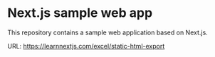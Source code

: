 # Next.js sample web app

This repository contains a sample web application based on Next.js.

URL: https://learnnextjs.com/excel/static-html-export